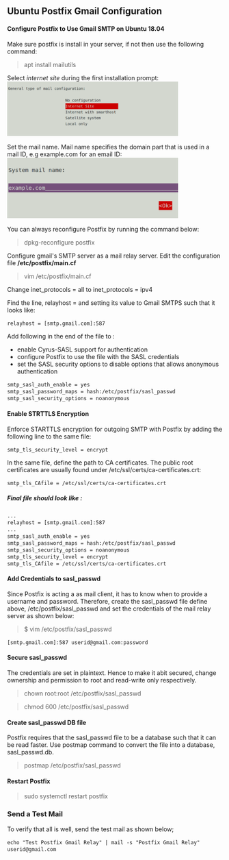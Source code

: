 ## Ubuntu Postfix Gmail Configuration

#### Configure Postfix to Use Gmail SMTP on Ubuntu 18.04
Make sure postfix is install in your server, if not then use the following command: 
> apt install mailutils

Select *internet site* during the first installation prompt: 
<img src="https://github.com/karankumarshreds/UbuntuGmailConfig/blob/images/first-prompt.PNG" width="400" alt="prompt"/>

Set the mail name. Mail name specifies the domain part that is used in a mail ID, e.g example.com for an email ID:
<img src="https://github.com/karankumarshreds/UbuntuGmailConfig/blob/images/second-prompt.PNG" width="400" alt="prompt" />

You can always reconfigure Postfix by running the command below:
> dpkg-reconfigure postfix

Configure gmail's SMTP server as a mail relay server. Edit the configuration file **/etc/postfix/main.cf** 
> vim /etc/postfix/main.cf

Change inet_protocols = all to inet_protocols = ipv4

Find the line, relayhost = and setting its value to Gmail SMTPS such that it looks like:
```
relayhost = [smtp.gmail.com]:587
```
Add following in the end of the file to :
 - enable Cyrus-SASL support for authentication
 - configure Postfix to use the file with the SASL credentials
 - set the SASL security options to disable options that allows anonymous authentication 
```
smtp_sasl_auth_enable = yes
smtp_sasl_password_maps = hash:/etc/postfix/sasl_passwd
smtp_sasl_security_options = noanonymous
```
#### Enable STRTTLS Encryption
Enforce STARTTLS encryption for outgoing SMTP with Postfix by adding the following line to the same file:
```
smtp_tls_security_level = encrypt
```
In the same file, define the path to CA certificates. 
The public root certificates are usually found under /etc/ssl/certs/ca-certificates.crt:
```
smtp_tls_CAfile = /etc/ssl/certs/ca-certificates.crt
```
##### Final file should look like : 
```
...
relayhost = [smtp.gmail.com]:587
...
smtp_sasl_auth_enable = yes
smtp_sasl_password_maps = hash:/etc/postfix/sasl_passwd
smtp_sasl_security_options = noanonymous
smtp_tls_security_level = encrypt
smtp_tls_CAfile = /etc/ssl/certs/ca-certificates.crt
```
#### Add Credentials to sasl_passwd
Since Postfix is acting a as mail client, it has to know when to provide a username and password. Therefore, create the sasl_passwd file define above, /etc/postfix/sasl_passwd and set the credentials of the mail relay server as shown below:
> $ vim /etc/postfix/sasl_passwd
```
[smtp.gmail.com]:587 userid@gmail.com:password
```
#### Secure sasl_passwd
The credentials are set in plaintext. Hence to make it abit secured, change ownership and permission to root and read-write only respectively.
> chown root:root /etc/postfix/sasl_passwd

> chmod 600 /etc/postfix/sasl_passwd

#### Create sasl_passwd DB file
Postfix requires that the sasl_passwd file to be a database such that it can be read faster. Use postmap command to convert the file into a database, sasl_passwd.db.
> postmap /etc/postfix/sasl_passwd

#### Restart Postfix

> sudo systemctl restart postfix

### Send a Test Mail
To verify that all is well, send the test mail as shown below;
```
echo "Test Postfix Gmail Relay" | mail -s "Postfix Gmail Relay" userid@gmail.com
```

